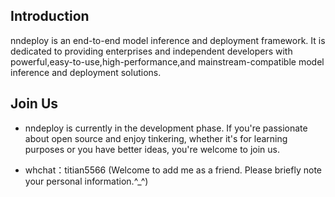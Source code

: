 
## Introduction

nndeploy is an end-to-end model inference and deployment framework. It is dedicated to providing enterprises and independent developers with powerful,easy-to-use,high-performance,and mainstream-compatible model inference and deployment solutions.

## Join Us

- nndeploy is currently in the development phase. If you're passionate about open source and enjoy tinkering, whether it's for learning purposes or you have better ideas, you're welcome to join us.

- whchat：titian5566 (Welcome to add me as a friend. Please briefly note your personal information.^_^)
